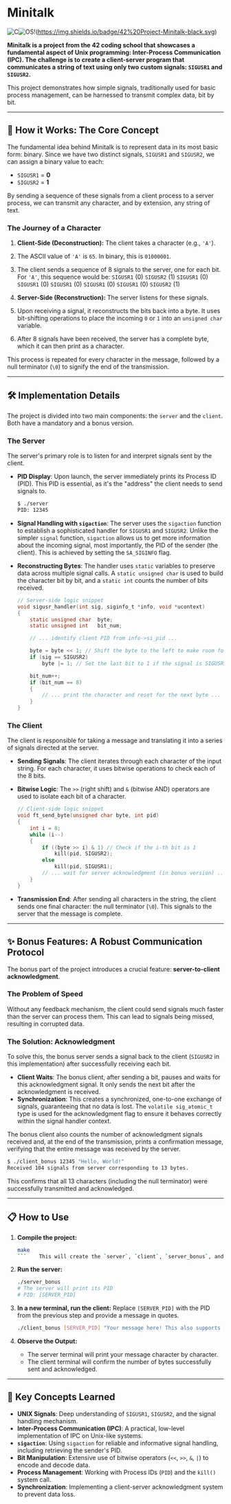 # Minitalk

![C](https://img.shields.io/badge/Language-C-blue.svg)![OS](https://img.shields.io/badge/OS-Linux%20%7C%20macOS-lightgrey.svg)!(https://img.shields.io/badge/42%20Project-Minitalk-black.svg)

**Minitalk is a project from the 42 coding school that showcases a fundamental aspect of Unix programming: Inter-Process Communication (IPC). The challenge is to create a client-server program that communicates a string of text using only two custom signals: `SIGUSR1` and `SIGUSR2`.**

This project demonstrates how simple signals, traditionally used for basic process management, can be harnessed to transmit complex data, bit by bit.

---

## 🚀 How it Works: The Core Concept

The fundamental idea behind Minitalk is to represent data in its most basic form: binary. Since we have two distinct signals, `SIGUSR1` and `SIGUSR2`, we can assign a binary value to each:

*   `SIGUSR1` = **0**
*   `SIGUSR2` = **1**

By sending a sequence of these signals from a client process to a server process, we can transmit any character, and by extension, any string of text.

### The Journey of a Character

1.  **Client-Side (Deconstruction):** The client takes a character (e.g., `'A'`).
2.  The ASCII value of `'A'` is `65`. In binary, this is `01000001`.
3.  The client sends a sequence of 8 signals to the server, one for each bit. For `'A'`, this sequence would be:
    `SIGUSR1` (0) `SIGUSR2` (1) `SIGUSR1` (0) `SIGUSR1` (0) `SIGUSR1` (0) `SIGUSR1` (0) `SIGUSR1` (0) `SIGUSR2` (1)

4.  **Server-Side (Reconstruction):** The server listens for these signals.
5.  Upon receiving a signal, it reconstructs the bits back into a byte. It uses bit-shifting operations to place the incoming `0` or `1` into an `unsigned char` variable.
6.  After 8 signals have been received, the server has a complete byte, which it can then print as a character.

This process is repeated for every character in the message, followed by a null terminator (`\0`) to signify the end of the transmission.

---

## 🛠️ Implementation Details

The project is divided into two main components: the `server` and the `client`. Both have a mandatory and a bonus version.

### The Server

The server's primary role is to listen for and interpret signals sent by the client.

*   **PID Display**: Upon launch, the server immediately prints its Process ID (PID). This PID is essential, as it's the "address" the client needs to send signals to.
    ```bash
    $ ./server
    PID: 12345
    ```
*   **Signal Handling with `sigaction`**: The server uses the `sigaction` function to establish a sophisticated handler for `SIGUSR1` and `SIGUSR2`. Unlike the simpler `signal` function, `sigaction` allows us to get more information about the incoming signal, most importantly, the PID of the sender (the client). This is achieved by setting the `SA_SIGINFO` flag.

*   **Reconstructing Bytes**: The handler uses `static` variables to preserve data across multiple signal calls. A `static unsigned char` is used to build the character bit by bit, and a `static int` counts the number of bits received.

    ```c
    // Server-side logic snippet
    void sigusr_handler(int sig, siginfo_t *info, void *ucontext)
    {
        static unsigned char  byte;
        static unsigned int   bit_num;

        // ... identify client PID from info->si_pid ...

        byte = byte << 1; // Shift the byte to the left to make room for the new bit
        if (sig == SIGUSR2)
            byte |= 1; // Set the last bit to 1 if the signal is SIGUSR2

        bit_num++;
        if (bit_num == 8)
        {
            // ... print the character and reset for the next byte ...
        }
    }
    ```

### The Client

The client is responsible for taking a message and translating it into a series of signals directed at the server.

*   **Sending Signals**: The client iterates through each character of the input string. For each character, it uses bitwise operations to check each of the 8 bits.
*   **Bitwise Logic**: The `>>` (right shift) and `&` (bitwise AND) operators are used to isolate each bit of a character.

    ```c
    // Client-side logic snippet
    void ft_send_byte(unsigned char byte, int pid)
    {
        int i = 8;
        while (i--)
        {
            if ((byte >> i) & 1) // Check if the i-th bit is 1
                kill(pid, SIGUSR2);
            else
                kill(pid, SIGUSR1);
            // ... wait for server acknowledgment (in bonus version) ...
        }
    }
    ```
*   **Transmission End**: After sending all characters in the string, the client sends one final character: the null terminator (`\0`). This signals to the server that the message is complete.

---

## ✨ Bonus Features: A Robust Communication Protocol

The bonus part of the project introduces a crucial feature: **server-to-client acknowledgment**.

### The Problem of Speed

Without any feedback mechanism, the client could send signals much faster than the server can process them. This can lead to signals being missed, resulting in corrupted data.

### The Solution: Acknowledgment

To solve this, the bonus server sends a signal back to the client (`SIGUSR2` in this implementation) after successfully receiving each bit.

*   **Client Waits**: The bonus client, after sending a bit, pauses and waits for this acknowledgment signal. It only sends the next bit after the acknowledgment is received.
*   **Synchronization**: This creates a synchronized, one-to-one exchange of signals, guaranteeing that no data is lost. The `volatile sig_atomic_t` type is used for the acknowledgment flag to ensure it behaves correctly within the signal handler context.

The bonus client also counts the number of acknowledgment signals received and, at the end of the transmission, prints a confirmation message, verifying that the entire message was received by the server.

```bash
$ ./client_bonus 12345 "Hello, World!"
Received 104 signals from server corresponding to 13 bytes.
```
This confirms that all 13 characters (including the null terminator) were successfully transmitted and acknowledged.

---

## 📋 How to Use

1.  **Compile the project:**
    ```bash
    make
    ```    This will create the `server`, `client`, `server_bonus`, and `client_bonus` executables.

2.  **Run the server:**
    ```bash
    ./server_bonus
    # The server will print its PID
    # PID: [SERVER_PID]
    ```

3.  **In a new terminal, run the client:**
    Replace `[SERVER_PID]` with the PID from the previous step and provide a message in quotes.
    ```bash
    ./client_bonus [SERVER_PID] "Your message here! This also supports 🐘 and other UTF-8 characters."
    ```

4.  **Observe the Output:**
    *   The server terminal will print your message character by character.
    *   The client terminal will confirm the number of bytes successfully sent and acknowledged.

---

## 🧠 Key Concepts Learned

*   **UNIX Signals**: Deep understanding of `SIGUSR1`, `SIGUSR2`, and the signal handling mechanism.
*   **Inter-Process Communication (IPC)**: A practical, low-level implementation of IPC on Unix-like systems.
*   **`sigaction`**: Using `sigaction` for reliable and informative signal handling, including retrieving the sender's PID.
*   **Bit Manipulation**: Extensive use of bitwise operators (`<<`, `>>`, `&`, `|`) to encode and decode data.
*   **Process Management**: Working with Process IDs (`PID`) and the `kill()` system call.
*   **Synchronization**: Implementing a client-server acknowledgment system to prevent data loss.
